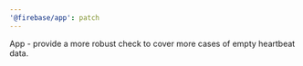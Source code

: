 ```yaml
---
'@firebase/app': patch
---
```


App - provide a more robust check to cover more cases of empty heartbeat data.
